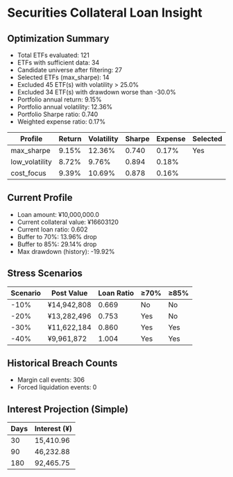 # Securities Collateral Loan Insight

## Optimization Summary
- Total ETFs evaluated: 121
- ETFs with sufficient data: 34
- Candidate universe after filtering: 27
- Selected ETFs (max_sharpe): 14
- Excluded 45 ETF(s) with volatility > 25.0%
- Excluded 34 ETF(s) with drawdown worse than -30.0%
- Portfolio annual return: 9.15%
- Portfolio annual volatility: 12.36%
- Portfolio Sharpe ratio: 0.740
- Weighted expense ratio: 0.17%

| Profile | Return | Volatility | Sharpe | Expense | Selected |
| --- | --- | --- | --- | --- | --- |
| max_sharpe | 9.15% | 12.36% | 0.740 | 0.17% | Yes |
| low_volatility | 8.72% | 9.76% | 0.894 | 0.18% |  |
| cost_focus | 9.39% | 10.69% | 0.878 | 0.16% |  |

## Current Profile
- Loan amount: ¥10,000,000.0
- Current collateral value: ¥16603120
- Current loan ratio: 0.602
- Buffer to 70%: 13.96% drop
- Buffer to 85%: 29.14% drop
- Max drawdown (history): -19.92%

## Stress Scenarios
| Scenario | Post Value | Loan Ratio | ≥70% | ≥85% |
| --- | --- | --- | --- | --- |
| -10% | ¥14,942,808 | 0.669 | No | No |
| -20% | ¥13,282,496 | 0.753 | Yes | No |
| -30% | ¥11,622,184 | 0.860 | Yes | Yes |
| -40% | ¥9,961,872 | 1.004 | Yes | Yes |

## Historical Breach Counts
- Margin call events: 306
- Forced liquidation events: 0

## Interest Projection (Simple)
| Days | Interest (¥) |
| --- | --- |
| 30 | 15,410.96 |
| 90 | 46,232.88 |
| 180 | 92,465.75 |
